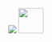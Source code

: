 <p>
<img src="https://github.com/Omegapy/Omegapy/assets/121726699/ac8dbe8e-45b8-485c-86eb-772982f97078">
<img width="50" height="50" src="https://github.com/user-attachments/assets/f8f3f73f-c5e7-40cd-a9d1-f60aa32ca4a7">
</p>




